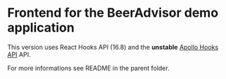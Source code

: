 # Frontend for the BeerAdvisor demo application

This version uses React Hooks API (16.8) and the **unstable** [Apollo Hooks API](https://github.com/apollographql/react-apollo/tree/release-3.0.0/packages/hooks) API.

For more informations see README in the parent folder.
